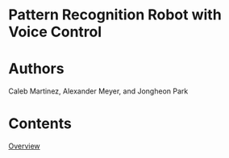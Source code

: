 # Pattern Recognition Robot with Voice Control
# Authors
Caleb Martinez, Alexander Meyer, and Jongheon Park
# Contents
[Overview](docs/overview.md)

